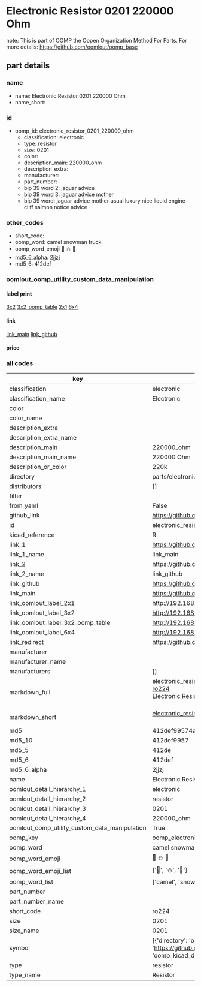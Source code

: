 # Electronic Resistor 0201 220000 Ohm  

note: This is part of OOMP the Oopen Organization Method For Parts. For more details: https://github.com/oomlout/oomp_base

##  part details
  







### name
* name: Electronic Resistor 0201 220000 Ohm
* name_short: 
### id
* oomp_id: electronic_resistor_0201_220000_ohm
  * classification: electronic
  * type: resistor
  * size: 0201
  * color: 
  * description_main: 220000_ohm
  * description_extra: 
  * manufacturer: 
  * part_number: 
  * bip 39 word 2: jaguar advice
  * bip 39 word 3: jaguar advice mother
  * bip 39 word: jaguar advice mother usual luxury nice liquid engine cliff salmon notice advice

### other_codes
* short_code: 
* oomp_word: camel snowman truck
* oomp_word_emoji :camel: :snowman: :truck:
* md5_6_alpha: 2jjzj
* md5_6: 412def






### oomlout_oomp_utility_custom_data_manipulation
#### label print
[3x2](http://192.168.1.245:1112/?label=oomp%202jjzj)
[3x2_oomp_table](http://192.168.1.108:1112/?label=oomp%202jjzj)
[2x1](http://192.168.1.242:1112/?label=oomp%202jjzj)
[6x4](http://192.168.1.55:1112/?label=oomp%202jjzj)    

#### link

[link_main](https://github.com/oomlout/oomlout_oomp_version_1_messy/tree/main/parts/electronic_resistor_0201_220000_ohm) [link_github](https://github.com/oomlout/oomlout_oomp_version_1_messy/tree/main/parts/electronic_resistor_0201_220000_ohm)                             

#### price







### all codes 
| key | value |  
| --- | --- |  
| classification | electronic |  
| classification_name | Electronic |  
| color |  |  
| color_name |  |  
| description_extra |  |  
| description_extra_name |  |  
| description_main | 220000_ohm |  
| description_main_name | 220000 Ohm |  
| description_or_color | 220k |  
| directory | parts/electronic_resistor_0201_220000_ohm |  
| distributors | [] |  
| filter |  |  
| from_yaml | False |  
| github_link | https://github.com/oomlout/oomlout_oomp_part_src/tree/main/parts/electronic_resistor_0201_220000_ohm |  
| id | electronic_resistor_0201_220000_ohm |  
| kicad_reference | R |  
| link_1 | https://github.com/oomlout/oomlout_oomp_version_1_messy/tree/main/parts/electronic_resistor_0201_220000_ohm |  
| link_1_name | link_main |  
| link_2 | https://github.com/oomlout/oomlout_oomp_version_1_messy/tree/main/parts/electronic_resistor_0201_220000_ohm |  
| link_2_name | link_github |  
| link_github | https://github.com/oomlout/oomlout_oomp_version_1_messy/tree/main/parts/electronic_resistor_0201_220000_ohm |  
| link_main | https://github.com/oomlout/oomlout_oomp_version_1_messy/tree/main/parts/electronic_resistor_0201_220000_ohm |  
| link_oomlout_label_2x1 | http://192.168.1.242:1112/?label=oomp%202jjzj |  
| link_oomlout_label_3x2 | http://192.168.1.245:1112/?label=oomp%202jjzj |  
| link_oomlout_label_3x2_oomp_table | http://192.168.1.108:1112/?label=oomp%202jjzj |  
| link_oomlout_label_6x4 | http://192.168.1.55:1112/?label=oomp%202jjzj |  
| link_redirect | https://github.com/oomlout/oomlout_oomp_version_1_messy/tree/main/parts/electronic_resistor_0201_220000_ohm |  
| manufacturer |  |  
| manufacturer_name |  |  
| manufacturers | [] |  
| markdown_full | [electronic_resistor_0201_220000_ohm](none)<br>[ro224](none)<br>[Electronic Resistor 0201 220000 Ohm](none)<br><br> |  
| markdown_short | [electronic_resistor_0201_220000_ohm](none)<br><br> |  
| md5 | 412def99574a704a55c2af03204103b9 |  
| md5_10 | 412def9957 |  
| md5_5 | 412de |  
| md5_6 | 412def |  
| md5_6_alpha | 2jjzj |  
| name | Electronic Resistor 0201 220000 Ohm |  
| oomlout_detail_hierarchy_1 | electronic |  
| oomlout_detail_hierarchy_2 | resistor |  
| oomlout_detail_hierarchy_3 | 0201 |  
| oomlout_detail_hierarchy_4 | 220000_ohm |  
| oomlout_oomp_utility_custom_data_manipulation | True |  
| oomp_key | oomp_electronic_resistor_0201_220000_ohm |  
| oomp_word | camel snowman truck |  
| oomp_word_emoji | :camel: :snowman: :truck: |  
| oomp_word_emoji_list | [':camel:', ':snowman:', ':truck:'] |  
| oomp_word_list | ['camel', 'snowman', 'truck'] |  
| part_number |  |  
| part_number_name |  |  
| short_code | ro224 |  
| size | 0201 |  
| size_name | 0201 |  
| symbol | [{'directory': 'oomlout_oomp_symbol_bot/symbols/kicad_device_r//working/working.kicad_sym', 'index': 0, 'link': 'https://github.com/oomlout/oomlout_oomp_symbol_bot/tree/main/symbols/kicad_device_r', 'oomp_key': 'oomp_kicad_device_r'}] |  
| type | resistor |  
| type_name | Resistor |  
